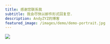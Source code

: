 ```yaml
---
title: 感谢您联系我
subtitle: 我会尽快以邮件形式回复您.
description: AndyZYZ的博客
featured_image: /images/demo/demo-portrait.jpg
---
```


![](/images/demo/about.jpg)
